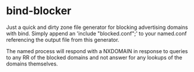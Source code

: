 # bind-blocker

Just a quick and dirty zone file generator for blocking advertising domains with bind. Simply append an 'include "blocked.conf";' to your named.conf referencing the output file from this generator.

The named process will respond with a NXDOMAIN in response to queries to any RR of the blocked domains and not answer for any lookups of the domains themselves.
